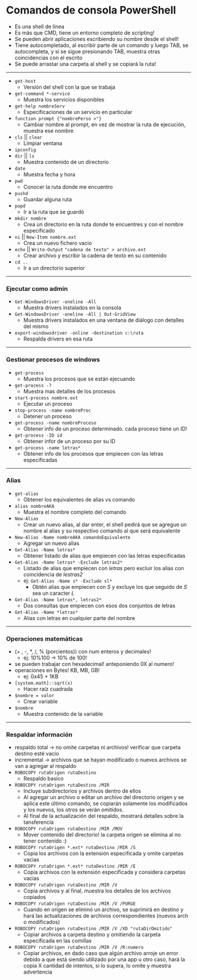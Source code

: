 # Comandos de consola PowerShell

- Es una shell de línea
- Es más que CMD, tiene un entorno completo de scripting!
- Se pueden abrir aplicaciones escribiendo su nombre desde el shell!
- Tiene autocompletado, al escribir parte de un comando y luego TAB, se autocompleta, y si se sigue presionando TAB, muestra otras coincidencias con el escrito
- Se puede arrastar una carpeta al shell y se copiará la ruta!

---
-  `get-host`
	* Versión del shell con la que se trabaja
- `get-command *-service`
	* Muestra los servicios disponibles
- `get-help nombreServ`
	* Especificaciones de un servicio en particular
- `function prompt {"nombrePerso >"}`
	* Cambiar nombre al prompt, en vez de mostrar la ruta de ejecución, muestra ese nombre
- `cls` || `clear`
	* Limpiar ventana
- `ipconfig`
- `dir` || `ls`
	* Muestra contenido de un directorio
- `date`
	* Muestra fecha y hora
- `pwd`
	* Conocer la ruta donde me encuentro
- `pushd`
	* Guardar alguna ruta
- `popd`
	* Ir a la ruta que se guardó
- `mkdir nombre`
	* Crea un directorio en la ruta donde te encuentres y con el nombre especificado
- `ni` || `New-Item nombre.ext`
	* Crea un nuevo fichero vacio
- `echo` || `Write-Output` `"cadena de texto" > archivo.ext`
	* Crear archivo y escribir la cadena de texto en su contenido
- `cd ..`
	* Ir a un directorio superior

---
### Ejecutar como admin
- `Get-WindowsDriver -oneline -All`
	* Muestra drivers instalados en la consola
- `Get-WindowsDriver -oneline -All | Out-GridView`
	* Muestra drivers instalados en una ventana de diálogo con detalles del mismo
- `export-windowsdriver -online -destination c:\ruta`
	* Respalda drivers en esa ruta

---
### Gestionar procesos de windows
- `get-process`
	* Muestra los procesos que se están ejecuando
- `get-process -?`
	* Muestra mas detalles de los procesos
- `start-process nombre.ext`
	* Ejecutar un proceso
- `stop-process -name nombreProc`
	* Detener un proceso
- `get-process -name nombreProceso`
	* Obtener info de un proceso determinado. cada proceso tiene un ID!
- `get-process -ID id`
	* Obtener infor de un proceso por su ID
- `get-process -name letras*`
	* Obtener info de los procesos que empiecen con las letras especificadas

---
### Alias
- `get-alias`
	* Obtener los equivalentes de alias vs comando
- `alias nombreAKA`
	* Muestra el nombre completo del comando
- `New-Alias`
	* Crear un nuevo alias, al dar enter, el shell pedirá que se agregue un nombre al alias y su respectivo comando al que será equivalente
- `New-Alias -Name nombreAKA comandoEquivalente`
    * Agregar un nuevo alias
- `Get-Alias -Name letras*`
	* Obtener listado de alias que empiecen con las letras especificadas
- `Get-Alias -Name letras* -Exclude letras2*`
	* Listado de alias que empiecen con *letras* pero excluir los alias con coincidencia de *lestras2*
	* ej: `Get-Alias -Name s* -Exclude sl*`
        + Obtén alias que empiecen con *S* y excluye los que seguido de *S* sea un caracter *L*
- `Get-Alias -Name letras*, letras2*`
	* Dos consultas que empiecen con esos dos conjuntos de letras
- `Get-Alias -Name *letras*`
	* Alias con letras en cualquier parte del nombre

---
### Operaciones matemáticas
- (+ , -, *, /, % (porcientos)) con num enteros y decimales!
    * ej: 10%100 -> 10% de 100!
- se pueden trabajar con hexadecimal! anteponiendo 0X al numero!
- operaciones en Bytes! KB, MB, GB!
    * ej: 0x45 + 1KB
- `[system.math]::sqrt(x)`
	* Hacer raíz cuadrada
- `$nombre = valor`
	* Crear variable
- `$nombre`
	* Muestra contenido de la variable

---
### Respaldar información
- respaldo total -> no omite carpetas ni archivos! verificar que carpeta destino esté vacio 
- incremental -> archivos que se hayan modificado o nuevos archivos se van a agregar al respaldo
- `ROBOCOPY rutaOrigen rutaDestino`
	* Respaldo basico
- `ROBOCOPY rutaOrigen rutaDestino /MIR`
	* Incluye subdirectorios y archivos dentro de ellos
	* Al agregar un archivo o editar un archivo del directorio origen y se aplica este último comando, se copiarán solamente los modificados y los nuevos, los otros se verán omitidos.
	* Al final de la actualización del respaldo, mostrará detalles sobre la tansferencia
- `ROBOCOPY rutaOrigen rutaDestino /MIR /MOV`
	* Mover contenido del directorio! la carpeta origen se elimina al no tener contenido :)
- `ROBOCOPY rutaOrigen *.ext* rutaDestino /MIR /S`
	* Copia los archivos con la extensión especificada y omite carpetas vacias
- `ROBOCOPY rutaOrigen *.ext* rutaDestino /MIR /E`
	* Copia archivos con la extensión especificada y considera carpetas vacias
- `ROBOCOPY rutaOrigen rutaDestino /MIR /V`
	* Copia archivos y al final, muestra los detalles de los archivos copiados
- `ROBOCOPY rutaOrigen rutaDestino /MIR /V /PURGE`
	* Cuando en origen se eliminó un archivo, se suprimirá en destino y hará las actualizaciones de archivos correspondientes (nuevos arch o modificados)
- `ROBOCOPY rutaOrigen rutaDestino /MIR /V /XD "rutaDirOmitido"`
	* Copiar archivos a carpeta destino y omitiendo la carpeta especificada en las comillas
- `ROBOCOPY rutaOrigen rutaDestino /MIR /V /R:numero`
	* Copiar archivos, en dado caso que algún archivo arroje un error debido a que está siendo utilizado por una app u otro caso, hará la copia X cantidad de intentos, si lo supera, lo omite y muestra advertencia
